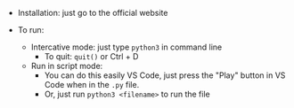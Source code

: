 - Installation: just go to the official website

- To run:
  - Intercative mode: just type `python3` in command line
    - To quit: `quit()` or Ctrl + D
  - Run in script mode:
    - You can do this easily VS Code, just press the "Play" button in VS Code when in the `.py` file.
    - Or, just run `python3 <filename>` to run the file
